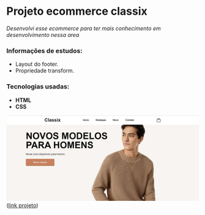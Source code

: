 # Projeto ecommerce classix

*Desenvolvi esse ecommerce para ter mais conhecimento em desenvolvimento nessa area*

### Informações de estudos: 

- Layout do footer.
- Propriedade transform.

### Tecnologias usadas:

- **HTML**
- **CSS**

![Projeto imagem](./img/readmeimg.jpg)([link projeto](https://classix-ecommerce.vercel.app/))
